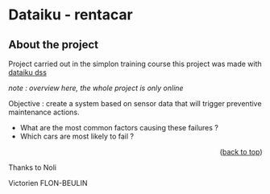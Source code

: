 # Dataiku - rentacar
<!-- ABOUT THE PROJECT -->
## About the project

Project carried out in the simplon training course
this project was made with <a href="https://www.dataiku.com/">dataiku dss</a>

*note : overview here, the whole project is only online*

Objective : create a system based on sensor data that will trigger preventive maintenance actions.

- What are the most common factors causing these failures ?
- Which cars are most likely to fail ?

<p align="right">(<a href="#top">back to top</a>)</p>

Thanks to Noli

Victorien FLON-BEULIN

